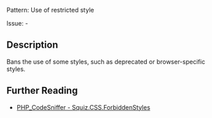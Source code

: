 Pattern: Use of restricted style

Issue: -

## Description

Bans the use of some styles, such as deprecated or browser-specific styles.

## Further Reading

* [PHP_CodeSniffer - Squiz.CSS.ForbiddenStyles](https://github.com/PHPCSStandards/PHP_CodeSniffer/blob/master/src/Standards/Squiz/Sniffs/CSS/ForbiddenStylesSniff.php)